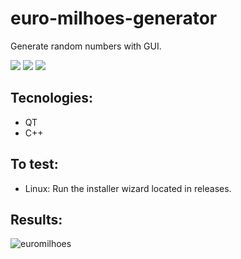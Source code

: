 # euro-milhoes-generator

Generate random numbers with GUI.

![](https://img.shields.io/github/languages/count/ivan-pinto/euro-milhoes-generator)
![](https://img.shields.io/github/repo-size/ivan-pinto/euro-milhoes-generator)
![](https://img.shields.io/github/license/ivan-pinto/euro-milhoes-generator)

## Tecnologies:

- QT
- C++

## To test:

- Linux: Run the installer wizard located in releases.

## Results:

![euromilhoes](https://user-images.githubusercontent.com/63113730/130488854-c56e1135-143c-416b-9c85-c553bf2e0454.png)

